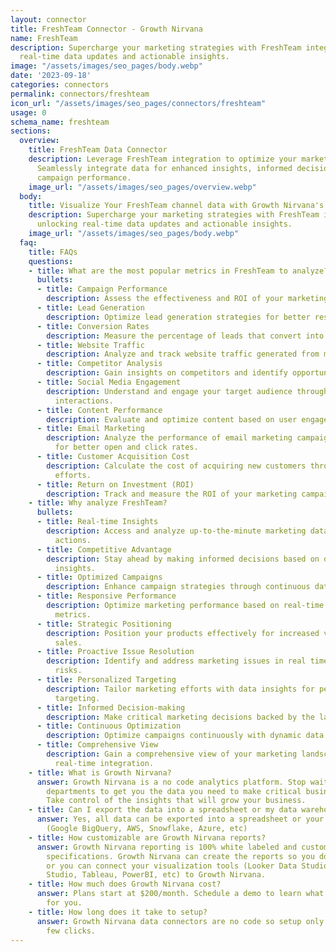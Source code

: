 ```yaml
---
layout: connector
title: FreshTeam Connector - Growth Nirvana
name: FreshTeam
description: Supercharge your marketing strategies with FreshTeam integration, unlocking
  real-time data updates and actionable insights.
image: "/assets/images/seo_pages/body.webp"
date: '2023-09-18'
categories: connectors
permalink: connectors/freshteam
icon_url: "/assets/images/seo_pages/connectors/freshteam"
usage: 0
schema_name: freshteam
sections:
  overview:
    title: FreshTeam Data Connector
    description: Leverage FreshTeam integration to optimize your marketing campaigns.
      Seamlessly integrate data for enhanced insights, informed decisions, and improved
      campaign performance.
    image_url: "/assets/images/seo_pages/overview.webp"
  body:
    title: Visualize Your FreshTeam channel data with Growth Nirvana's FreshTeam Connector
    description: Supercharge your marketing strategies with FreshTeam integration,
      unlocking real-time data updates and actionable insights.
    image_url: "/assets/images/seo_pages/body.webp"
  faq:
    title: FAQs
    questions:
    - title: What are the most popular metrics in FreshTeam to analyze?
      bullets:
      - title: Campaign Performance
        description: Assess the effectiveness and ROI of your marketing campaigns.
      - title: Lead Generation
        description: Optimize lead generation strategies for better results.
      - title: Conversion Rates
        description: Measure the percentage of leads that convert into customers.
      - title: Website Traffic
        description: Analyze and track website traffic generated from marketing campaigns.
      - title: Competitor Analysis
        description: Gain insights on competitors and identify opportunities for improvement.
      - title: Social Media Engagement
        description: Understand and engage your target audience through social media
          interactions.
      - title: Content Performance
        description: Evaluate and optimize content based on user engagement and conversions.
      - title: Email Marketing
        description: Analyze the performance of email marketing campaigns and optimize
          for better open and click rates.
      - title: Customer Acquisition Cost
        description: Calculate the cost of acquiring new customers through marketing
          efforts.
      - title: Return on Investment (ROI)
        description: Track and measure the ROI of your marketing campaigns.
    - title: Why analyze FreshTeam?
      bullets:
      - title: Real-time Insights
        description: Access and analyze up-to-the-minute marketing data for timely
          actions.
      - title: Competitive Advantage
        description: Stay ahead by making informed decisions based on data-driven
          insights.
      - title: Optimized Campaigns
        description: Enhance campaign strategies through continuous data updates.
      - title: Responsive Performance
        description: Optimize marketing performance based on real-time engagement
          metrics.
      - title: Strategic Positioning
        description: Position your products effectively for increased visibility and
          sales.
      - title: Proactive Issue Resolution
        description: Identify and address marketing issues in real time to mitigate
          risks.
      - title: Personalized Targeting
        description: Tailor marketing efforts with data insights for personalized
          targeting.
      - title: Informed Decision-making
        description: Make critical marketing decisions backed by the latest data insights.
      - title: Continuous Optimization
        description: Optimize campaigns continuously with dynamic data updates.
      - title: Comprehensive View
        description: Gain a comprehensive view of your marketing landscape through
          real-time integration.
    - title: What is Growth Nirvana?
      answer: Growth Nirvana is a no code analytics platform. Stop waiting for other
        departments to get you the data you need to make critical business decisions.
        Take control of the insights that will grow your business.
    - title: Can I export the data into a spreadsheet or my data warehouse?
      answer: Yes, all data can be exported into a spreadsheet or your data warehouse
        (Google BigQuery, AWS, Snowflake, Azure, etc)
    - title: How customizable are Growth Nirvana reports?
      answer: Growth Nirvana reporting is 100% white labeled and customized to your
        specifications. Growth Nirvana can create the reports so you don’t have to
        or you can connect your visualization tools (Looker Data Studio/Google Data
        Studio, Tableau, PowerBI, etc) to Growth Nirvana.
    - title: How much does Growth Nirvana cost?
      answer: Plans start at $200/month. Schedule a demo to learn what plan is best
        for you.
    - title: How long does it take to setup?
      answer: Growth Nirvana data connectors are no code so setup only requires a
        few clicks.
---
```

